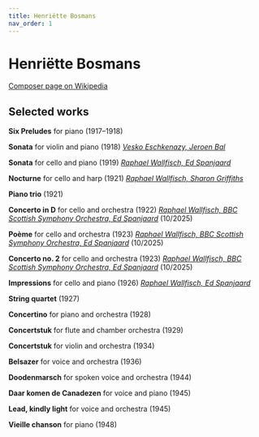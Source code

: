 ```yaml
---
title: Henriëtte Bosmans
nav_order: 1
---
```


# Henriëtte Bosmans

[Composer page on Wikipedia](https://en.wikipedia.org/wiki/Henriëtte_Bosmans)

## Selected works

**Six Preludes** for piano (1917–1918)

**Sonata** for violin and piano (1918) [*Vesko Eschkenazy, Jeroen Bal*](https://tidal.com/track/322901405)

**Sonata** for cello and piano (1919) [*Raphael Wallfisch, Ed Spanjaard*](https://tidal.com/track/439630712/u)

**Nocturne** for cello and harp (1921) [*Raphael Wallfisch, Sharon Griffiths*](https://tidal.com/track/439630716/u)

**Piano trio** (1921)

**Concerto in D** for cello and orchestra (1922) [*Raphael Wallfisch, BBC Scottish Symphony Orchestra, Ed Spanjaard*](https://tidal.com/track/436224260) (10/2025)

**Poème** for cello and orchestra (1923) [*Raphael Wallfisch, BBC Scottish Symphony Orchestra, Ed Spanjaard*](https://tidal.com/track/436224259) (10/2025)

**Concerto no. 2** for cello and orchestra (1923) [*Raphael Wallfisch, BBC Scottish Symphony Orchestra, Ed Spanjaard*](https://tidal.com/track/436224264) (10/2025)

**Impressions** for cello and piano (1926) [*Raphael Wallfisch, Ed Spanjaard*](https://tidal.com/track/439630717/u)

**String quartet** (1927)

**Concertino** for piano and orchestra (1928)

**Concertstuk** for flute and chamber orchestra (1929)

**Concertstuk** for violin and orchestra (1934)

**Belsazer** for voice and orchestra (1936)

**Doodenmarsch** for spoken voice and orchestra (1944)

**Daar komen de Canadezen** for voice and piano (1945)

**Lead, kindly light** for voice and orchestra (1945)

**Vieille chanson** for piano (1948)